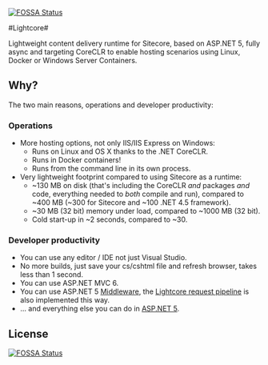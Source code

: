 [![FOSSA Status](https://app.fossa.io/api/projects/git%2Bgithub.com%2Fjballe%2FLightcore.svg?type=shield)](https://app.fossa.io/projects/git%2Bgithub.com%2Fjballe%2FLightcore?ref=badge_shield)

#Lightcore#

Lightweight content delivery runtime for Sitecore, based on ASP.NET 5, fully async 
and targeting CoreCLR to enable hosting scenarios using Linux, Docker or Windows Server Containers.

## Why? ##

The two main reasons, operations and developer productivity:

### Operations ###

- More hosting options, not only IIS/IIS Express on Windows:
	- Runs on Linux and OS X thanks to the .NET CoreCLR.
 	- Runs in Docker containers!
	- Runs from the command line in its own process.
- Very lightweight footprint compared to using Sitecore as a runtime:
	- ~130 MB on disk (that's including the CoreCLR *and* packages *and* code, everything needed to *both* compile and run), compared to ~400 MB (~300 for Sitecore and ~100 .NET 4.5 framework).
	- ~30 MB (32 bit) memory under load, compared to ~1000 MB (32 bit).
	- Cold start-up in ~2 seconds, compared to ~30.
	
### Developer productivity ###

- You can use any editor / IDE not just Visual Studio.
- No more builds, just save your cs/cshtml file and refresh browser, takes less than 1 second.
- You can use ASP.NET MVC 6.
- You can use ASP.NET 5 [Middleware](https://docs.asp.net/en/latest/fundamentals/middleware.html "Middleware"), the [Lightcore request pipeline](https://github.com/pbering/Lightcore/blob/master/src/Lightcore/Kernel/Pipelines/Request/RequestPipeline.cs) is also implemented this way.
- ... and everything else you can do in [ASP.NET 5](https://docs.asp.net "ASP.NET 5").
 

## License
[![FOSSA Status](https://app.fossa.io/api/projects/git%2Bgithub.com%2Fjballe%2FLightcore.svg?type=large)](https://app.fossa.io/projects/git%2Bgithub.com%2Fjballe%2FLightcore?ref=badge_large)